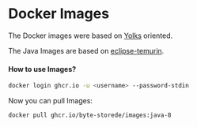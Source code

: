 # Docker Images

The Docker images were based on [Yolks](https://github.com/pterodactyl/yolks/tree/master) oriented.

The Java Images are based
on [eclipse-temurin](https://github.com/docker-library/repo-info/tree/master/repos/eclipse-temurin/local).


#### How to use Images?

```bash
docker login ghcr.io -u <username> --password-stdin
```

Now you can pull Images:

```bash
docker pull ghcr.io/byte-storede/images:java-8
```